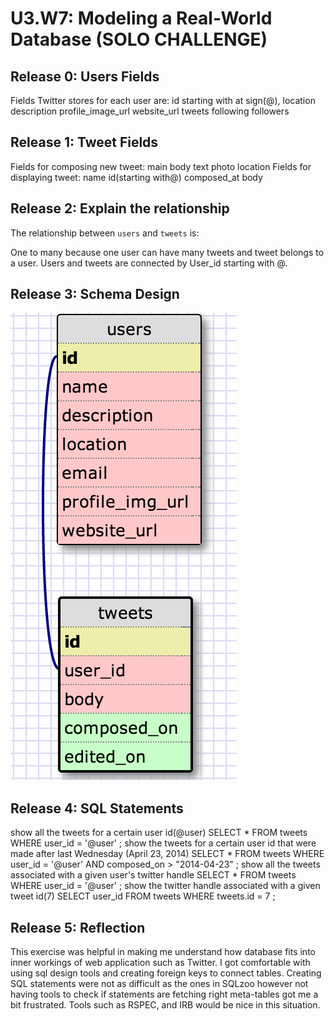# U3.W7: Modeling a Real-World Database (SOLO CHALLENGE)

## Release 0: Users Fields
<!-- Identify the fields Twitter collects data for -->
Fields Twitter stores for each user are:
  id starting with at sign(@),
  location
  description
  profile_image_url
  website_url
  tweets
  following
  followers 

## Release 1: Tweet Fields
<!-- Identify the fields Twitter uses to represent/display a tweet. What are you required or allowed to enter? -->
Fields for composing new tweet:
  main body text
  photo
  location
Fields for displaying tweet:
  name
  id(starting with@)
  composed_at
  body 

## Release 2: Explain the relationship
The relationship between `users` and `tweets` is: 
<!-- because... -->
One to many because one user can have many tweets and tweet belongs to a user. 
Users and tweets are connected by User_id starting with @. 

## Release 3: Schema Design
<!-- Include your image (inline) of your schema -->
![Solo Schema](/week_7/imgs/solo_rel_3.jpg)

## Release 4: SQL Statements
<!-- Include your SQL Statements. How can you make markdown files show blocks of code? -->
show all the tweets for a certain user id(@user)
  SELECT * 
  FROM tweets
  WHERE user_id = '@user' ; 
show the tweets for a certain user id that were made after last Wednesday (April 23, 2014)
    SELECT *
    FROM tweets
    WHERE user_id = '@user' AND composed_on > "2014-04-23" ;
show all the tweets associated with a given user's twitter handle
    SELECT * 
    FROM tweets
    WHERE user_id = '@user' ; 
show the twitter handle associated with a given tweet id(7)
	SELECT user_id
	FROM tweets
	WHERE tweets.id = 7 ;
## Release 5: Reflection
<!-- Be sure to add your reflection here!!! -->
This exercise was helpful in making me understand how database fits into inner workings of web application such as Twitter. I got comfortable with using sql design tools and creating foreign keys to connect tables. Creating SQL statements were not as difficult as the ones in SQLzoo however not having tools to check if statements are fetching right meta-tables got me a bit frustrated. Tools such as RSPEC, and IRB would be nice in this situation.